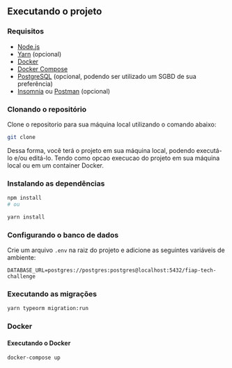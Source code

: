 ## Executando o projeto

### Requisitos

- [Node.js](https://nodejs.org/en/download/)
- [Yarn](https://yarnpkg.com/getting-started/install) (opcional)
- [Docker](https://docs.docker.com/get-docker/)
- [Docker Compose](https://docs.docker.com/compose/install/)
- [PostgreSQL](https://www.postgresql.org/download/) (opcional, podendo ser utilizado um SGBD de sua preferência)
- [Insomnia](https://insomnia.rest/download) ou [Postman](https://www.postman.com/downloads/) (opcional)

### Clonando o repositório

Clone o repositorio para sua máquina local utilizando o comando abaixo:

```bash
git clone
```

Dessa forma, você terá o projeto em sua máquina local, podendo executá-lo e/ou editá-lo. Tendo como opcao execucao do projeto em sua máquina local ou em um container Docker.

### Instalando as dependências

```bash
npm install
# ou

yarn install
```

### Configurando o banco de dados

Crie um arquivo `.env` na raiz do projeto e adicione as seguintes variáveis de ambiente:

```env
DATABASE_URL=postgres://postgres:postgres@localhost:5432/fiap-tech-challenge
```

### Executando as migrações

```bash
yarn typeorm migration:run
```

### Docker

#### Executando o Docker

```bash
docker-compose up
```

